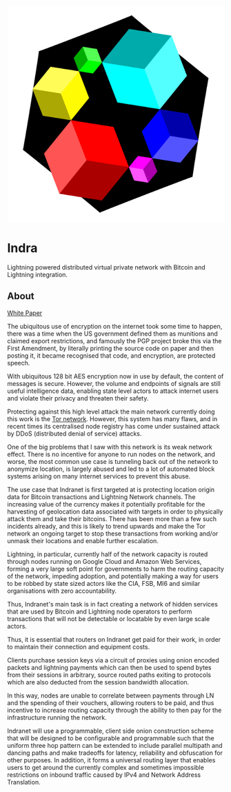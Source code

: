 ![Indra Routing Protocol Logo](doc/logo.svg)

# Indra

Lightning powered distributed virtual private network with Bitcoin and Lightning
integration.

## About

[White Paper](doc/whitepaper.md)

The ubiquitous use of encryption on the internet took some time to happen,
there was a time when the US government defined them as munitions and
claimed export restrictions, and famously the PGP project broke this via the
First Amendment, by literally printing the source code on paper and then
posting it, it became recognised that code, and encryption, are protected
speech.

With ubiquitous 128 bit AES encryption now in use by default, the content of
messages is secure. However, the volume and endpoints of signals are still
useful intelligence data, enabling state level actors to attack internet
users and violate their privacy and threaten their safety.

Protecting against this high level attack the main network currently doing
this work is the [Tor network](https://torproject.org). However, this system
has many flaws, and in recent times its centralised node registry has come
under sustained attack by DDoS (distributed denial of service) attacks.

One of the big problems that I saw with this network is its weak network
effect. There is no incentive for anyone to run nodes on the network, and
worse, the most common use case is tunneling back out of the network to
anonymize location, is largely abused and led to a lot of automated block
systems arising on many internet services to prevent this abuse.

The use case that Indranet is first targeted at is protecting location
origin data for Bitcoin transactions and Lightning Network channels. The
increasing value of the currency makes it potentially profitable for the
harvesting of geolocation data associated with targets in order to
physically attack them and take their bitcoins. There has been more than a
few such incidents already, and this is likely to trend upwards and make the
Tor network an ongoing target to stop these transactions from working and/or
unmask their locations and enable further escalation.

Lightning, in particular, currently half of the network capacity is routed
through nodes running on Google Cloud and Amazon Web Services, forming a
very large soft point for governments to harm the routing capacity of the
network, impeding adoption, and potentially making a way for users to be
robbed by state sized actors like the CIA, FSB, MI6 and similar
organisations with zero accountability.

Thus, Indranet's main task is in fact creating a network of hidden services
that are used by Bitcoin and Lightning node operators to perform
transactions that will not be detectable or locatable by even large scale
actors.

Thus, it is essential that routers on Indranet get paid for their work, in
order to maintain their connection and equipment costs.

Clients purchase session keys via a circuit of proxies using onion encoded packets
and lightning payments which can then be used to spend bytes from their sessions in
arbitrary, source routed paths exiting to protocols which are also deducted
from the session bandwidth allocation.

In this way, nodes are unable to correlate between payments through LN and
the spending of their vouchers, allowing routers to be paid, and thus
incentive to increase routing capacity through the ability to then pay for
the infrastructure running the network.

Indranet will use a programmable, client side onion construction
scheme that will be designed to be configurable and programmable such that
the uniform three hop pattern can be extended to include parallel multipath and
dancing paths and make tradeoffs for latency, reliability and obfuscation
for other purposes. In addition, it forms a universal routing layer that
enables users to get around the currently complex and sometimes impossible
restrictions on inbound traffic caused by IPv4 and Network Address Translation.
